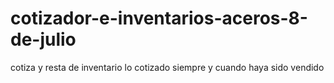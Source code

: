 # cotizador-e-inventarios-aceros-8-de-julio
cotiza y resta de inventario lo cotizado siempre y cuando haya sido vendido
